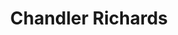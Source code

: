 ---
title: "Chandler Richards"
presenter_id: chandler_richards
layout: member_all_presentations
permalink: /member_full_publications/:presenter_id/
---